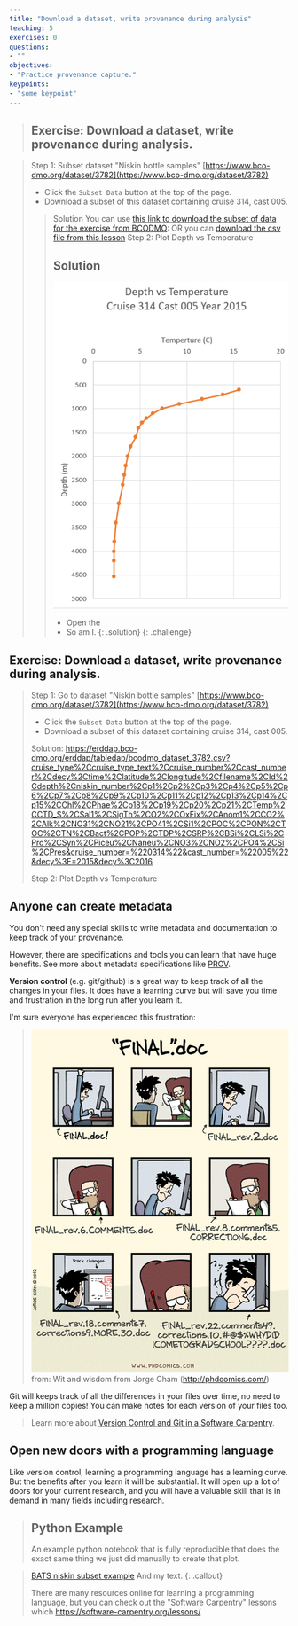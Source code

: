 ```yaml
---
title: "Download a dataset, write provenance during analysis"
teaching: 5
exercises: 0
questions:
- ""
objectives:
- "Practice provenance capture."
keypoints:
- "some keypoint"
---
```



> ## Exercise: Download a dataset, write provenance during analysis.
>

> Step 1: Subset dataset "Niskin bottle samples" [https://www.bco-dmo.org/dataset/3782](https://www.bco-dmo.org/dataset/3782)
> 
> - Click the `Subset Data` button at the top of the page.
> - Download a subset of this dataset containing cruise 314, cast 005.
> 
>>  Solution
>>  You can use [this link to download the subset of data for the exercise from BCODMO](https://erddap.bco-dmo.org/erddap/tabledap/bcodmo_dataset_3782.csv?cruise_type%2Ccruise_type_text%2Ccruise_number%2Ccast_number%2Cdecy%2Ctime%2Clatitude%2Clongitude%2Cfilename%2CId%2Cdepth%2Cniskin_number%2Cp1%2Cp2%2Cp3%2Cp4%2Cp5%2Cp6%2Cp7%2Cp8%2Cp9%2Cp10%2Cp11%2Cp12%2Cp13%2Cp14%2Cp15%2CChl%2CPhae%2Cp18%2Cp19%2Cp20%2Cp21%2CTemp%2CCTD_S%2CSal1%2CSigTh%2CO2%2COxFix%2CAnom1%2CCO2%2CAlk%2CNO31%2CNO21%2CPO41%2CSi1%2CPOC%2CPON%2CTOC%2CTN%2CBact%2CPOP%2CTDP%2CSRP%2CBSi%2CLSi%2CPro%2CSyn%2CPiceu%2CNaneu%2CNO3%2CNO2%2CPO4%2CSi%2CPres&cruise_number=%220314%22&cast_number=%22005%22&decy%3E=2015&decy%3C2016): 
> > OR you can [download the csv file from this lesson](../files/bcodmo_dataset_3782_2015_cast5_cruise314_orig.csv)
> Step 2: Plot Depth vs Temperature
>> ## Solution
>> ![analysis sheet in excel](../fig/depth_vs_temp_excel.png)
>> *   Open the 
>> *   So am I.
> {: .solution}
{: .challenge}


## Exercise: Download a dataset, write provenance during analysis.

> Step 1: Go to dataset  "Niskin bottle samples" [https://www.bco-dmo.org/dataset/3782](https://www.bco-dmo.org/dataset/3782)
> 
> - Click the `Subset Data` button at the top of the page.
> - Download a subset of this dataset containing cruise 314, cast 005.
> 
> Solution: https://erddap.bco-dmo.org/erddap/tabledap/bcodmo_dataset_3782.csv?cruise_type%2Ccruise_type_text%2Ccruise_number%2Ccast_number%2Cdecy%2Ctime%2Clatitude%2Clongitude%2Cfilename%2CId%2Cdepth%2Cniskin_number%2Cp1%2Cp2%2Cp3%2Cp4%2Cp5%2Cp6%2Cp7%2Cp8%2Cp9%2Cp10%2Cp11%2Cp12%2Cp13%2Cp14%2Cp15%2CChl%2CPhae%2Cp18%2Cp19%2Cp20%2Cp21%2CTemp%2CCTD_S%2CSal1%2CSigTh%2CO2%2COxFix%2CAnom1%2CCO2%2CAlk%2CNO31%2CNO21%2CPO41%2CSi1%2CPOC%2CPON%2CTOC%2CTN%2CBact%2CPOP%2CTDP%2CSRP%2CBSi%2CLSi%2CPro%2CSyn%2CPiceu%2CNaneu%2CNO3%2CNO2%2CPO4%2CSi%2CPres&cruise_number=%220314%22&cast_number=%22005%22&decy%3E=2015&decy%3C2016
>
> Step 2: Plot Depth vs Temperature


## Anyone can create metadata

You don't need any special skills to write metadata and documentation to keep track of your provenance.  

However, there are specifications and tools you can learn that have huge benefits.   See more about metadata specifications like [PROV](https://www.w3.org/2001/sw/wiki/PROV).

**Version control** (e.g. git/github) is a great way to keep track of all the changes in your files.  It does have a learning curve but will save you time and frustration in the long run after you learn it. 

I'm sure everyone has experienced this frustration:

> ![version_control_meme](../fig/ew-versions.png)
> from: Wit and wisdom from Jorge Cham (http://phdcomics.com/)

Git will keeps track of all the differences in your files over time, no need to keep a million copies!  You can make notes for each version of your files too.

> Learn more about [Version Control and Git in a Software Carpentry](https://swcarpentry.github.io/git-novice/).


## Open new doors with a programming language

Like version control, learning a programming language has a learning curve.  But the benefits after you learn it will be substantial.  It will open up a lot of doors for your current research, and you will have a valuable skill that is in demand in many fields including research.

> ## Python Example
> An example python notebook that is fully reproducible that does the exact same thing we just did manually to create that plot.

> [BATS niskin subset example](https://gist.github.com/adyork/2bc800067156b54fab855c389bd1a163#file-bats_niskin_subset_example-ipynb)
> And my text.
{: .callout}
>
> There are many resources online for learning a programming language, but you can check out the "Software Carpentry" lessons which https://software-carpentry.org/lessons/

